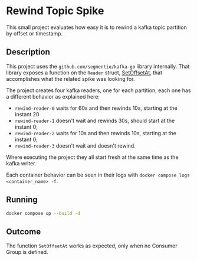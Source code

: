 # Rewind Topic Spike

This small project evaluates how easy it is to rewind a kafka topic partition by offset or timestamp.

## Description

This project uses the `github.com/segmentio/kafka-go` library internally. That library exposes a function on the `Reader` struct, [SetOffsetAt](https://pkg.go.dev/github.com/segmentio/kafka-go#Reader.SetOffsetAt), that accomplishes what the related spike was looking for.

The project creates four kafka readers, one for each partition, each one has a different behavior as explained here:

- `rewind-reader-0` waits for 60s and then rewinds 10s, starting at the instant 20
- `rewind-reader-1` doesn't wait and rewinds 30s, should start at the instant 0;
- `rewind-reader-2` waits for 10s and then rewinds 10s, starting at the instant 0;
- `rewind-reader-3` doesn't wait and doesn't rewind.

Where executing the project they all start fresh at the same time as the kafka writer.

Each container behavior can be seen in their logs with `docker compose logs <container_name> -f`.

## Running

```sh
docker compose up --build -d
```

## Outcome

The function `SetOffsetAt` works as expected, only when no Consumer Group is defined.
